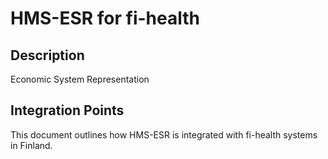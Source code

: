 # HMS-ESR for fi-health

## Description

Economic System Representation

## Integration Points

This document outlines how HMS-ESR is integrated with fi-health systems in Finland.
